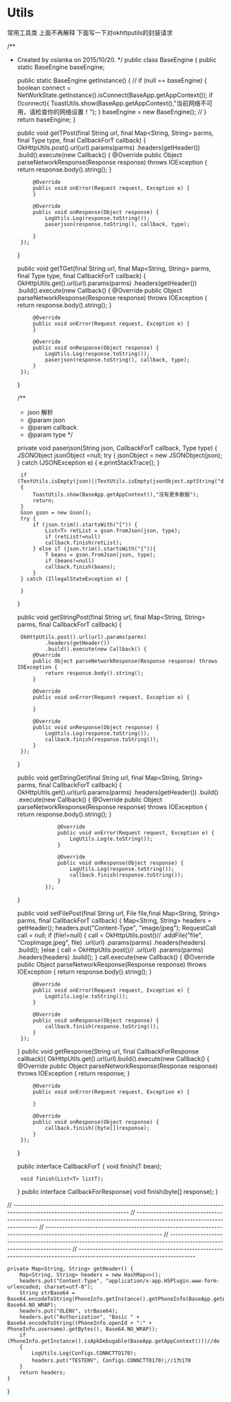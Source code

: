 # Utils
常用工具类
上面不再解释
下面写一下对okhttputils的封装请求


/**
 * Created by oslanka on 2015/10/20.
 */
public class BaseEngine<T> {
    public static BaseEngine baseEngine;

    public static BaseEngine getInstance() {
        // if (null == baseEngine) {
        boolean connect = NetWorkState.getInstance().isConnect(BaseApp.getAppContext());
        if (!connect){
            ToastUtils.show(BaseApp.getAppContext(),"当前网络不可用，请检查你的网络设置！");
        }
        baseEngine = new BaseEngine();
        // }
        return baseEngine;
    }

    public void getTPost(final String url, final Map<String, String> parms, final Type type, final CallbackForT<T> callback) {
        OkHttpUtils.post().url(url).params(parms)
                .headers(getHeader())
                .build().execute(new Callback() {
            @Override
            public Object parseNetworkResponse(Response response) throws IOException {
                return response.body().string();
            }

            @Override
            public void onError(Request request, Exception e) {
            }

            @Override
            public void onResponse(Object response) {
                LogUtils.Log(response.toString());
                paserjson(response.toString(), callback, type);

            }
        });
    }

    public void getTGet(final String url, final Map<String, String> parms, final Type type, final CallbackForT<T> callback) {
        OkHttpUtils.get().url(url).params(parms)
                .headers(getHeader())
                .build().execute(new Callback() {
            @Override
            public Object parseNetworkResponse(Response response) throws IOException {
                return response.body().string();
            }

            @Override
            public void onError(Request request, Exception e) {
            }

            @Override
            public void onResponse(Object response) {
                LogUtils.Log(response.toString());
                paserjson(response.toString(), callback, type);
            }
        });
    }

    /**
     * json 解析
     * @param json
     * @param callback
     * @param type
     */

    private void paserjson(String json, CallbackForT<T> callback, Type type) {
        JSONObject jsonObject =null;
        try {
            jsonObject = new JSONObject(json);
        } catch (JSONException e) {
            e.printStackTrace();
        }

        if (TextUtils.isEmpty(json)||TextUtils.isEmpty(jsonObject.optString("data"))||jsonObject.optString("data")==null)
        {
            ToastUtils.show(BaseApp.getAppContext(),"没有更多数据");
            return;
        }
        Gson gson = new Gson();
        try {
            if (json.trim().startsWith("[")) {
                List<T> retList = gson.fromJson(json, type);
                if (retList!=null)
                callback.finish(retList);
            } else if (json.trim().startsWith("{")){
                T beans = gson.fromJson(json, type);
                if (beans!=null)
                callback.finish(beans);
            }
        } catch (IllegalStateException e) {

        }
    }


    public void getStringPost(final String url, final Map<String, String> parms, final CallbackForT<String> callback) {

        OkHttpUtils.post().url(url).params(parms)
                .headers(getHeader())
                .build().execute(new Callback() {
            @Override
            public Object parseNetworkResponse(Response response) throws IOException {
                return response.body().string();
            }

            @Override
            public void onError(Request request, Exception e) {

            }

            @Override
            public void onResponse(Object response) {
                LogUtils.Log(response.toString());
                callback.finish(response.toString());
            }
        });
    }

    public void getStringGet(final String url, final Map<String, String> parms, final CallbackForT<String> callback) {
        OkHttpUtils.get().url(url).params(parms)
                .headers(getHeader())
                .build()
                .execute(new Callback() {
                    @Override
                    public Object parseNetworkResponse(Response response) throws IOException {
                        return response.body().string();
                    }

                    @Override
                    public void onError(Request request, Exception e) {
                        LogUtils.Log(e.toString());
                    }

                    @Override
                    public void onResponse(Object response) {
                        LogUtils.Log(response.toString());
                        callback.finish(response.toString());
                    }
                });
    }

    public void setFilePost(final String url, File file,final Map<String, String> parms, final CallbackForT<String> callback) {
        Map<String, String> headers = getHeader();
        headers.put("Content-Type", "image/jpeg");
        RequestCall call = null;
        if (file!=null) {
            call = OkHttpUtils.post()//
                    .addFile("file", "CropImage.jpeg", file)
                    .url(url)
                    .params(parms)
                    .headers(headers)
                    .build();
        }else {
            call = OkHttpUtils.post()//
                    .url(url)
                    .params(parms)
                    .headers(headers)
                    .build();
        }
        call.execute(new Callback() {
            @Override
            public Object parseNetworkResponse(Response response) throws IOException {
                return response.body().string();
            }

            @Override
            public void onError(Request request, Exception e) {
                LogUtils.Log(e.toString());
            }

            @Override
            public void onResponse(Object response) {
                callback.finish(response.toString());
            }
        });
    }
    public void getResponse(String url, final CallbackForResponse callback){
        OkHttpUtils.get().url(url).build().execute(new Callback() {
            @Override
            public Object parseNetworkResponse(Response response) throws IOException {
                return response;
            }

            @Override
            public void onError(Request request, Exception e) {

            }

            @Override
            public void onResponse(Object response) {
                callback.finish((byte[])response);
            }
        });
    }



    public interface CallbackForT<T> {
        void finish(T bean);

        void finish(List<T> listT);
    }
    public interface  CallbackForResponse{
        void finish(byte[] response);
    }


//    ------------------------------------------------------------------------------------------------------------------------
//    ------------------------------------------------------------------------------------------------------------------------
//    ------------------------------------------------------------------------------------------------------------------------
//    ------------------------------------------------------------------------------------------------------------------------
//    ------------------------------------------------------------------------------------------------------------------------

    private Map<String, String> getHeader() {
        Map<String, String> headers = new HashMap<>();
        headers.put("Content-Type", "application/x-app.H5Plugin.www-form-urlencoded; charset=utf-8");
        String strBase64 = Base64.encodeToString(PhoneInfo.getInstance().getPhoneInfo(BaseApp.getAppContext()).getBytes(), Base64.NO_WRAP);
        headers.put("OLENV", strBase64);
        headers.put("Authorization", "Basic " + Base64.encodeToString((PhoneInfo.openId + ":" + PhoneInfo.username).getBytes(), Base64.NO_WRAP));
        if (PhoneInfo.getInstance().isApkDebugable(BaseApp.getAppContext()))//de
        {
            LogUtils.Log(Configs.CONNCTTO170);
            headers.put("TESTENV", Configs.CONNCTTO170);//1为170
        }
        return headers;
    }
}
